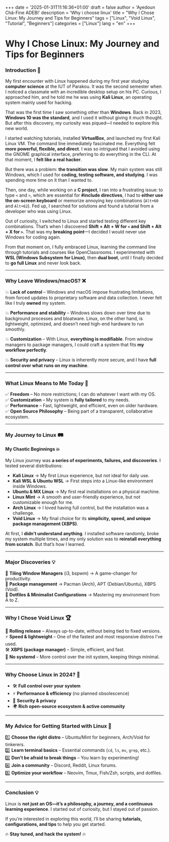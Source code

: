 +++
date = '2025-01-31T11:16:36+01:00'
draft = false
author = 'Ayedoun Châ-Fine ADEBI'
description = 'Why i choose linux'
title = "Why I Chose Linux: My Journey and Tips for Beginners"
tags = ["Linux", "Void Linux", "Tutorial", "Beginners"]
categories = ["Linux"]
lang = "en"
+++


# **Why I Chose Linux: My Journey and Tips for Beginners**  

### **Introduction** 🌱  

My first encounter with Linux happened during my first year studying **computer science** at the IUT of Parakou. It was the second semester when I noticed a classmate with an incredible desktop setup on his PC. Curious, I approached him, and he told me he was using **Kali Linux**, an operating system mainly used for hacking.  

That was the first time I saw something other than **Windows**. Back in 2023, **Windows 10 was the standard**, and I used it without giving it much thought. But after this discovery, my curiosity was piqued—I needed to explore this new world.  

I started watching tutorials, installed **VirtualBox**, and launched my first Kali Linux VM. The command line immediately fascinated me. Everything felt **more powerful, flexible, and direct**. I was so intrigued that I avoided using the GNOME graphical interface, preferring to do everything in the CLI. At that moment, I **felt like a real hacker**.  

But there was a problem: **the transition was slow**. My main system was still Windows, which I used for **coding, testing software, and studying**. I was spending more time on it than I wanted to.  

Then, one day, while working on a **C project**, I ran into a frustrating issue: to type `<` and `>`, which are essential for **#include directives**, I had to **either use the on-screen keyboard** or memorize annoying key combinations (`Alt+60` and `Alt+62`). Fed up, I searched for solutions and found a tutorial from a developer who was using Linux.  

Out of curiosity, I switched to Linux and started testing different key combinations. That’s when I discovered **Shift + Alt + W for `<` and Shift + Alt + X for `>`**. That was my **breaking point**—I decided I would never use Windows for coding again.  

From that moment on, I fully embraced Linux, learning the command line through tutorials and courses like OpenClassrooms. I experimented with **WSL (Windows Subsystem for Linux)**, then **dual boot**, until I finally decided to **go full Linux** and never look back.  

---

### **Why Leave Windows/macOS?** ❌  

💥 **Lack of control** – Windows and macOS impose frustrating limitations, from forced updates to proprietary software and data collection. I never felt like I truly **owned** my system.  

💥 **Performance and stability** – Windows slows down over time due to background processes and bloatware. Linux, on the other hand, is lightweight, optimized, and doesn’t need high-end hardware to run smoothly.  

💥 **Customization** – With Linux, **everything is modifiable**. From window managers to package managers, I could craft a system that fits **my workflow perfectly**.  

💥 **Security and privacy** – Linux is inherently more secure, and I have **full control over what runs on my machine**.  

---

### **What Linux Means to Me Today** 🚀  

✅ **Freedom** – No more restrictions; I can do whatever I want with my OS.  
✅ **Customization** – My system is **fully tailored** to my needs.  
✅ **Performance** – Fast, lightweight, and efficient, even on older hardware.  
✅ **Open Source Philosophy** – Being part of a transparent, collaborative ecosystem.  

---

### **My Journey to Linux** 🛤️  

#### **My Chaotic Beginnings** 💥  
My Linux journey was **a series of experiments, failures, and discoveries**. I tested several distributions:  

- **Kali Linux** → My first Linux experience, but not ideal for daily use.  
- **Kali WSL & Ubuntu WSL** → First steps into a Linux-like environment inside Windows.  
- **Ubuntu & MX Linux** → My first real installations on a physical machine.  
- **Linux Mint** → A smooth and user-friendly experience, but not customizable enough for me.  
- **Arch Linux** → I loved having full control, but the installation was a challenge.  
- **Void Linux** → My final choice for its **simplicity, speed, and unique package management (XBPS)**.  

At first, I **didn’t understand anything**. I installed software randomly, broke my system multiple times, and my only solution was to **reinstall everything from scratch**. But that’s how I learned.  

---

### **Major Discoveries** 💡  

🔹 **Tiling Window Managers** (i3, bspwm) → A game-changer for productivity.  
🔹 **Package management** → Pacman (Arch), APT (Debian/Ubuntu), XBPS (Void).  
🔹 **Dotfiles & Minimalist Configurations** → Mastering my environment from A to Z.  

---

### **Why I Chose Void Linux** 🏆  

💨 **Rolling release** – Always up-to-date, without being tied to fixed versions.  
⚡ **Speed & lightweight** – One of the fastest and most responsive distros I’ve used.  
🛠 **XBPS (package manager)** – Simple, efficient, and fast.  
🚀 **No systemd** – More control over the init system, keeping things minimal.  

---

### **Why Choose Linux in 2024?** 📅  

- 🛠 **Full control over your system**  
- ⚡ **Performance & efficiency** (no planned obsolescence)  
- 🔐 **Security & privacy**  
- 🌍 **Rich open-source ecosystem & active community**  

---

### **My Advice for Getting Started with Linux** 🎯  

1️⃣ **Choose the right distro** – Ubuntu/Mint for beginners, Arch/Void for tinkerers.  
2️⃣ **Learn terminal basics** – Essential commands (`cd`, `ls`, `mv`, `grep`, etc.).  
3️⃣ **Don’t be afraid to break things** – You learn by experimenting!  
4️⃣ **Join a community** – Discord, Reddit, Linux forums.  
5️⃣ **Optimize your workflow** – Neovim, Tmux, Fish/Zsh, scripts, and dotfiles.  

---

### **Conclusion** 💡  

Linux is **not just an OS—it’s a philosophy, a journey, and a continuous learning experience**. I started out of curiosity, but I stayed out of passion.  

If you’re interested in exploring this world, I’ll be sharing **tutorials, configurations, and tips** to help you get started.  

🔥 **Stay tuned, and hack the system!** 🔥